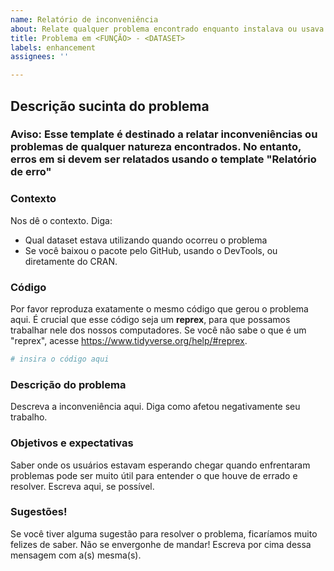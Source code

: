 ```yaml
---
name: Relatório de inconveniência
about: Relate qualquer problema encontrado enquanto instalava ou usava nosso pacote
title: Problema em <FUNÇÃO> - <DATASET>
labels: enhancement
assignees: ''

---
```


## Descrição sucinta do problema

### Aviso: Esse template é destinado a relatar inconveniências ou problemas de qualquer natureza encontrados. No entanto, **erros** em si devem ser relatados usando o template **"Relatório de erro"**

### Contexto

Nos dê o contexto. Diga:

- Qual dataset estava utilizando quando ocorreu o problema
- Se você baixou o pacote pelo GitHub, usando o DevTools, ou diretamente do CRAN.

### Código

Por favor reproduza exatamente o mesmo código que gerou o problema aqui. É crucial que esse código seja um **reprex**, para que possamos trabalhar nele dos nossos computadores. Se você não sabe o que é um "reprex", acesse https://www.tidyverse.org/help/#reprex.

```r
# insira o código aqui
```
### Descrição do problema

Descreva a inconveniência aqui. Diga como afetou negativamente seu trabalho.

### Objetivos e expectativas

Saber onde os usuários estavam esperando chegar quando enfrentaram problemas pode ser muito útil para entender o que houve de errado e resolver. Escreva aqui, se possível.

### Sugestões!

Se você tiver alguma sugestão para resolver o problema, ficaríamos muito felizes de saber. Não se envergonhe de mandar! Escreva por cima dessa mensagem com a(s) mesma(s).
